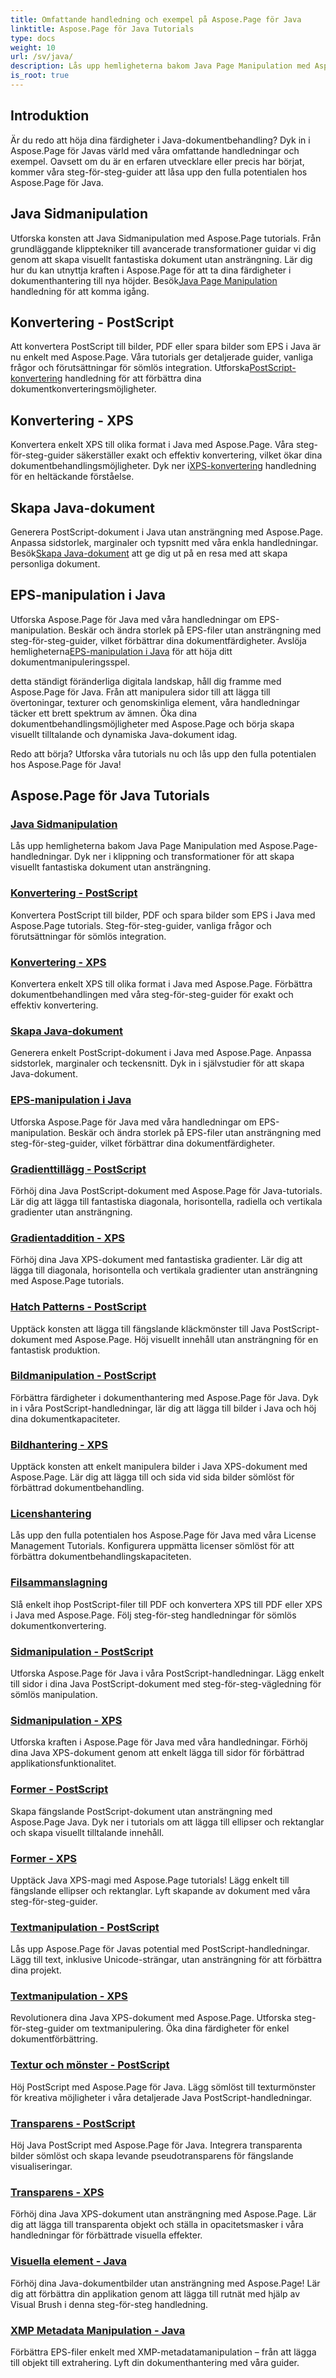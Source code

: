 ```yaml
---
title: Omfattande handledning och exempel på Aspose.Page för Java
linktitle: Aspose.Page för Java Tutorials
type: docs
weight: 10
url: /sv/java/
description: Lås upp hemligheterna bakom Java Page Manipulation med Aspose.Page-handledningar. Dyk ner i klippning, transformationer och mer för visuellt fantastiska dokument utan ansträngning.
is_root: true
---
```

## Introduktion

Är du redo att höja dina färdigheter i Java-dokumentbehandling? Dyk in i Aspose.Page för Javas värld med våra omfattande handledningar och exempel. Oavsett om du är en erfaren utvecklare eller precis har börjat, kommer våra steg-för-steg-guider att låsa upp den fulla potentialen hos Aspose.Page för Java.

## Java Sidmanipulation
 Utforska konsten att Java Sidmanipulation med Aspose.Page tutorials. Från grundläggande klipptekniker till avancerade transformationer guidar vi dig genom att skapa visuellt fantastiska dokument utan ansträngning. Lär dig hur du kan utnyttja kraften i Aspose.Page för att ta dina färdigheter i dokumenthantering till nya höjder. Besök[Java Page Manipulation](./page-manipulation/) handledning för att komma igång.

## Konvertering - PostScript
 Att konvertera PostScript till bilder, PDF eller spara bilder som EPS i Java är nu enkelt med Aspose.Page. Våra tutorials ger detaljerade guider, vanliga frågor och förutsättningar för sömlös integration. Utforska[PostScript-konvertering](./postscript-conversion/) handledning för att förbättra dina dokumentkonverteringsmöjligheter.

## Konvertering - XPS
Konvertera enkelt XPS till olika format i Java med Aspose.Page. Våra steg-för-steg-guider säkerställer exakt och effektiv konvertering, vilket ökar dina dokumentbehandlingsmöjligheter. Dyk ner i[XPS-konvertering](./xps-conversion/) handledning för en heltäckande förståelse.

## Skapa Java-dokument
 Generera PostScript-dokument i Java utan ansträngning med Aspose.Page. Anpassa sidstorlek, marginaler och typsnitt med våra enkla handledningar. Besök[Skapa Java-dokument](./document-creation/) att ge dig ut på en resa med att skapa personliga dokument.

## EPS-manipulation i Java
 Utforska Aspose.Page för Java med våra handledningar om EPS-manipulation. Beskär och ändra storlek på EPS-filer utan ansträngning med steg-för-steg-guider, vilket förbättrar dina dokumentfärdigheter. Avslöja hemligheterna[EPS-manipulation i Java](./manipulation-eps/) för att höja ditt dokumentmanipuleringsspel.

detta ständigt föränderliga digitala landskap, håll dig framme med Aspose.Page för Java. Från att manipulera sidor till att lägga till övertoningar, texturer och genomskinliga element, våra handledningar täcker ett brett spektrum av ämnen. Öka dina dokumentbehandlingsmöjligheter med Aspose.Page och börja skapa visuellt tilltalande och dynamiska Java-dokument idag.

Redo att börja? Utforska våra tutorials nu och lås upp den fulla potentialen hos Aspose.Page för Java!
## Aspose.Page för Java Tutorials
### [Java Sidmanipulation](./page-manipulation/)
Lås upp hemligheterna bakom Java Page Manipulation med Aspose.Page-handledningar. Dyk ner i klippning och transformationer för att skapa visuellt fantastiska dokument utan ansträngning.
### [Konvertering - PostScript](./postscript-conversion/)
Konvertera PostScript till bilder, PDF och spara bilder som EPS i Java med Aspose.Page tutorials. Steg-för-steg-guider, vanliga frågor och förutsättningar för sömlös integration.
### [Konvertering - XPS](./xps-conversion/)
Konvertera enkelt XPS till olika format i Java med Aspose.Page. Förbättra dokumentbehandlingen med våra steg-för-steg-guider för exakt och effektiv konvertering.
### [Skapa Java-dokument](./document-creation/)
Generera enkelt PostScript-dokument i Java med Aspose.Page. Anpassa sidstorlek, marginaler och teckensnitt. Dyk in i självstudier för att skapa Java-dokument. 
### [EPS-manipulation i Java](./manipulation-eps/)
Utforska Aspose.Page för Java med våra handledningar om EPS-manipulation. Beskär och ändra storlek på EPS-filer utan ansträngning med steg-för-steg-guider, vilket förbättrar dina dokumentfärdigheter.
### [Gradienttillägg - PostScript](./postscript-gradient-addition/)
Förhöj dina Java PostScript-dokument med Aspose.Page för Java-tutorials. Lär dig att lägga till fantastiska diagonala, horisontella, radiella och vertikala gradienter utan ansträngning.
### [Gradientaddition - XPS](./xps-gradient-addition/)
Förhöj dina Java XPS-dokument med fantastiska gradienter. Lär dig att lägga till diagonala, horisontella och vertikala gradienter utan ansträngning med Aspose.Page tutorials.
### [Hatch Patterns - PostScript](./postscript-hatch-patterns/)
Upptäck konsten att lägga till fängslande kläckmönster till Java PostScript-dokument med Aspose.Page. Höj visuellt innehåll utan ansträngning för en fantastisk produktion.
### [Bildmanipulation - PostScript](./postscript-image-manipulation/)
Förbättra färdigheter i dokumenthantering med Aspose.Page för Java. Dyk in i våra PostScript-handledningar, lär dig att lägga till bilder i Java och höj dina dokumentkapaciteter.
### [Bildhantering - XPS](./xps-image-manipulation/)
Upptäck konsten att enkelt manipulera bilder i Java XPS-dokument med Aspose.Page. Lär dig att lägga till och sida vid sida bilder sömlöst för förbättrad dokumentbehandling.
### [Licenshantering](./license-management/)
Lås upp den fulla potentialen hos Aspose.Page för Java med våra License Management Tutorials. Konfigurera uppmätta licenser sömlöst för att förbättra dokumentbehandlingskapaciteten.
### [Filsammanslagning](./file-merging/)
Slå enkelt ihop PostScript-filer till PDF och konvertera XPS till PDF eller XPS i Java med Aspose.Page. Följ steg-för-steg handledningar för sömlös dokumentkonvertering.
### [Sidmanipulation - PostScript](./postscript-page-manipulation/)
Utforska Aspose.Page för Java i våra PostScript-handledningar. Lägg enkelt till sidor i dina Java PostScript-dokument med steg-för-steg-vägledning för sömlös manipulation.
### [Sidmanipulation - XPS](./xps-page-manipulation/)
Utforska kraften i Aspose.Page för Java med våra handledningar. Förhöj dina Java XPS-dokument genom att enkelt lägga till sidor för förbättrad applikationsfunktionalitet.
### [Former - PostScript](./postscript-shapes/)
Skapa fängslande PostScript-dokument utan ansträngning med Aspose.Page Java. Dyk ner i tutorials om att lägga till ellipser och rektanglar och skapa visuellt tilltalande innehåll.
### [Former - XPS](./xps-shapes/)
Upptäck Java XPS-magi med Aspose.Page tutorials! Lägg enkelt till fängslande ellipser och rektanglar. Lyft skapande av dokument med våra steg-för-steg-guider.
### [Textmanipulation - PostScript](./postscript-text-manipulation/)
Lås upp Aspose.Page för Javas potential med PostScript-handledningar. Lägg till text, inklusive Unicode-strängar, utan ansträngning för att förbättra dina projekt.
### [Textmanipulation - XPS](./xps-text-manipulation/)
Revolutionera dina Java XPS-dokument med Aspose.Page. Utforska steg-för-steg-guider om textmanipulering. Öka dina färdigheter för enkel dokumentförbättring.
### [Textur och mönster - PostScript](./postscript-texture-patterns/)
Höj PostScript med Aspose.Page för Java. Lägg sömlöst till texturmönster för kreativa möjligheter i våra detaljerade Java PostScript-handledningar.
### [Transparens - PostScript](./postscript-transparency/)
Höj Java PostScript med Aspose.Page för Java. Integrera transparenta bilder sömlöst och skapa levande pseudotransparens för fängslande visualiseringar.
### [Transparens - XPS](./xps-transparency/)
Förhöj dina Java XPS-dokument utan ansträngning med Aspose.Page. Lär dig att lägga till transparenta objekt och ställa in opacitetsmasker i våra handledningar för förbättrade visuella effekter.
### [Visuella element - Java](./visual-elements/)
Förhöj dina Java-dokumentbilder utan ansträngning med Aspose.Page! Lär dig att förbättra din applikation genom att lägga till rutnät med hjälp av Visual Brush i denna steg-för-steg handledning.
### [XMP Metadata Manipulation - Java](./xmp-metadata-manipulation/)
Förbättra EPS-filer enkelt med XMP-metadatamanipulation – från att lägga till objekt till extrahering. Lyft din dokumenthantering med våra guider.